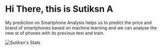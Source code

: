 # Hi There, this is Sutiksn A
My prediction on Smartphone Analysis helps us to predict the price and brand of smartphones based on machine learning and we can analyse the new st of phones with its previous test and train.

![Sutiksn's Stats](https://github-readme-stats.vercel.app/api?username=Sutiksn&theme=flag-india&show_icons=true&hide_border=false&count_private=true)
